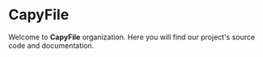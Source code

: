 # CapyFile

Welcome to **CapyFile** organization. Here you will find our project's source code and documentation.
